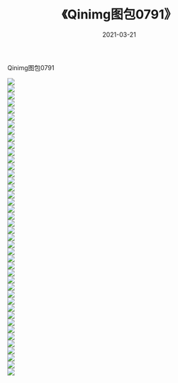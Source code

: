 ﻿---
layout: post
title:  《Qinimg图包0791》
date:   2021-03-21
img: http://imgx.orgx.ga/Qinimg图包/Qinimg图包0791/000.jpg
categories: [美女, 清纯, 唯美]
---

Qinimg图包0791

 ![](http://imgx.orgx.ga/Qinimg图包/Qinimg图包0791/001.jpg) <br>![](http://imgx.orgx.ga/Qinimg图包/Qinimg图包0791/002.jpg) <br>![](http://imgx.orgx.ga/Qinimg图包/Qinimg图包0791/003.jpg) <br>![](http://imgx.orgx.ga/Qinimg图包/Qinimg图包0791/004.jpg) <br>![](http://imgx.orgx.ga/Qinimg图包/Qinimg图包0791/005.jpg) <br>![](http://imgx.orgx.ga/Qinimg图包/Qinimg图包0791/006.jpg) <br>![](http://imgx.orgx.ga/Qinimg图包/Qinimg图包0791/007.jpg) <br>![](http://imgx.orgx.ga/Qinimg图包/Qinimg图包0791/008.jpg) <br>![](http://imgx.orgx.ga/Qinimg图包/Qinimg图包0791/009.jpg) <br>![](http://imgx.orgx.ga/Qinimg图包/Qinimg图包0791/010.jpg) <br>![](http://imgx.orgx.ga/Qinimg图包/Qinimg图包0791/011.jpg) <br>![](http://imgx.orgx.ga/Qinimg图包/Qinimg图包0791/012.jpg) <br>![](http://imgx.orgx.ga/Qinimg图包/Qinimg图包0791/013.jpg) <br>![](http://imgx.orgx.ga/Qinimg图包/Qinimg图包0791/014.jpg) <br>![](http://imgx.orgx.ga/Qinimg图包/Qinimg图包0791/015.jpg) <br>![](http://imgx.orgx.ga/Qinimg图包/Qinimg图包0791/016.jpg) <br>![](http://imgx.orgx.ga/Qinimg图包/Qinimg图包0791/017.jpg) <br>![](http://imgx.orgx.ga/Qinimg图包/Qinimg图包0791/018.jpg) <br>![](http://imgx.orgx.ga/Qinimg图包/Qinimg图包0791/019.jpg) <br>![](http://imgx.orgx.ga/Qinimg图包/Qinimg图包0791/020.jpg) <br>![](http://imgx.orgx.ga/Qinimg图包/Qinimg图包0791/021.jpg) <br>![](http://imgx.orgx.ga/Qinimg图包/Qinimg图包0791/022.jpg) <br>![](http://imgx.orgx.ga/Qinimg图包/Qinimg图包0791/023.jpg) <br>![](http://imgx.orgx.ga/Qinimg图包/Qinimg图包0791/024.jpg) <br>![](http://imgx.orgx.ga/Qinimg图包/Qinimg图包0791/025.jpg) <br>![](http://imgx.orgx.ga/Qinimg图包/Qinimg图包0791/026.jpg) <br>![](http://imgx.orgx.ga/Qinimg图包/Qinimg图包0791/027.jpg) <br>![](http://imgx.orgx.ga/Qinimg图包/Qinimg图包0791/028.jpg) <br>![](http://imgx.orgx.ga/Qinimg图包/Qinimg图包0791/029.jpg) <br>![](http://imgx.orgx.ga/Qinimg图包/Qinimg图包0791/030.jpg) <br>![](http://imgx.orgx.ga/Qinimg图包/Qinimg图包0791/031.jpg) <br>![](http://imgx.orgx.ga/Qinimg图包/Qinimg图包0791/032.jpg) <br>![](http://imgx.orgx.ga/Qinimg图包/Qinimg图包0791/033.jpg) <br>![](http://imgx.orgx.ga/Qinimg图包/Qinimg图包0791/034.jpg) <br>![](http://imgx.orgx.ga/Qinimg图包/Qinimg图包0791/035.jpg) <br>![](http://imgx.orgx.ga/Qinimg图包/Qinimg图包0791/036.jpg) <br>![](http://imgx.orgx.ga/Qinimg图包/Qinimg图包0791/037.jpg) <br>![](http://imgx.orgx.ga/Qinimg图包/Qinimg图包0791/038.jpg) <br>![](http://imgx.orgx.ga/Qinimg图包/Qinimg图包0791/039.jpg) <br>![](http://imgx.orgx.ga/Qinimg图包/Qinimg图包0791/040.jpg) <br>![](http://imgx.orgx.ga/Qinimg图包/Qinimg图包0791/041.jpg) <br>![](http://imgx.orgx.ga/Qinimg图包/Qinimg图包0791/042.jpg) <br>